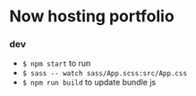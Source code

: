 # Now hosting portfolio

### dev
- `$ npm start` to run
- `$ sass -- watch sass/App.scss:src/App.css`
- `$ npm run build` to update bundle js